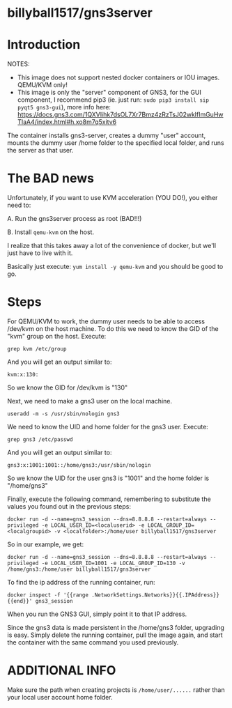 # billyball1517/gns3server
# Introduction

NOTES:

- This image does not support nested docker containers or IOU images. QEMU/KVM only!
- This image is only the "server" component of GNS3, for the GUI component, I recommend pip3 (ie. just run: `sudo pip3 install sip pyqt5 gns3-gui`), more info here: https://docs.gns3.com/1QXVIihk7dsOL7Xr7Bmz4zRzTsJ02wklfImGuHwTlaA4/index.html#h.xo8m7q5xitv6

The container installs gns3-server, creates a dummy "user" account, mounts the dummy user /home folder to the specified local folder, and runs the server as that user.

# The BAD news

Unfortunately, if you want to use KVM acceleration (YOU DO!), you either need to:

A. Run the gns3server process as root (BAD!!!)

B. Install `qemu-kvm` on the host.

I realize that this takes away a lot of the convenience of docker, but we'll just have to live with it.

Basically just execute: `yum install -y qemu-kvm` and you should be good to go.

# Steps

For QEMU/KVM to work, the dummy user needs to be able to access /dev/kvm on the host machine. To do this we need to know the GID of the "kvm" group on the host. Execute:

`grep kvm /etc/group`

And you will get an output similar to:

`kvm:x:130:`

So we know the GID for /dev/kvm is "130"

Next, we need to make a gns3 user on the local machine.

`useradd -m -s /usr/sbin/nologin gns3`

We need to know the UID and home folder for the gns3 user. Execute:

`grep gns3 /etc/passwd`

And you will get an output similar to:

`gns3:x:1001:1001::/home/gns3:/usr/sbin/nologin`

So we know the UID for the user gns3 is "1001" and the home folder is "/home/gns3"

Finally, execute the following command, remembering to substitute the values you found out in the previous steps:

`docker run -d --name=gns3_session --dns=8.8.8.8 --restart=always --privileged -e LOCAL_USER_ID=<localuserid> -e LOCAL_GROUP_ID=<localgroupid> -v <localfolder>:/home/user billyball1517/gns3server`

So in our example, we get:

`docker run -d --name=gns3_session --dns=8.8.8.8 --restart=always --privileged -e LOCAL_USER_ID=1001 -e LOCAL_GROUP_ID=130 -v /home/gns3:/home/user billyball1517/gns3server`

To find the ip address of the running container, run:

`docker inspect -f '{{range .NetworkSettings.Networks}}{{.IPAddress}}{{end}}' gns3_session`

When you run the GNS3 GUI, simply point it to that IP address.

Since the gns3 data is made persistent in the /home/gns3 folder, upgrading is easy. Simply delete the running container, pull the image again, and start the container with the same command you used previously.

# ADDITIONAL INFO

Make sure the path when creating projects is `/home/user/......`  rather than your local user account home folder.

